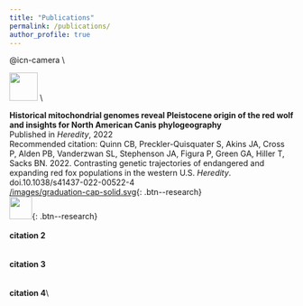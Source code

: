 ```yaml
---
title: "Publications"
permalink: /publications/
author_profile: true
---
```


@icn-camera \

<img src="https://raw.githubusercontent.com/FortAwesome/Font-Awesome/6.x/svgs/solid/crown.svg" width="50" height="50"> \

**Historical mitochondrial genomes reveal Pleistocene origin of the red wolf and insights for North American Canis phylogeography** \
Published in *Heredity*, 2022 \
Recommended citation: Quinn CB, Preckler-Quisquater S, Akins JA, Cross P, Alden PB, Vanderzwan SL, Stephenson JA, Figura P, Green GA, Hiller T, Sacks BN. 2022. Contrasting genetic trajectories of endangered and expanding red fox populations in the western U.S. *Heredity*. doi.10.1038/s41437-022-00522-4 \
[/images/graduation-cap-solid.svg](https://squisquater.github.io/research/){: .btn--research} \
[<img src="https://github.com/squisquater/squisquater.github.io/blob/master/images/graduation-cap-solid.svg" width="40" height="40">](https://squisquater.github.io/research/){: .btn--research} \
\
**citation 2**\
\
\
**citation 3**\
\
\
**citation 4**\